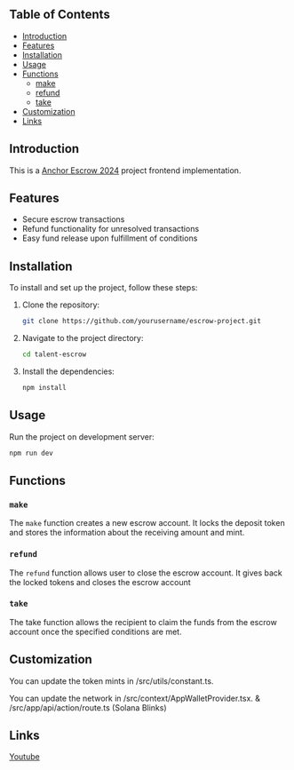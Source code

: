 ## Table of Contents

- [Introduction](#introduction)
- [Features](#features)
- [Installation](#installation)
- [Usage](#usage)
- [Functions](#functions)
  - [make](#make)
  - [refund](#refund)
  - [take](#take)
- [Customization](#customization)
- [Links](#links)

## Introduction

This is a [Anchor Escrow 2024](https://github.com/deanmlittle/anchor-escrow-2024) project frontend implementation.

## Features

- Secure escrow transactions
- Refund functionality for unresolved transactions
- Easy fund release upon fulfillment of conditions

## Installation

To install and set up the project, follow these steps:

1. Clone the repository:
    ```sh
    git clone https://github.com/yourusername/escrow-project.git
    ```

2. Navigate to the project directory:
    ```sh
    cd talent-escrow
    ```

3. Install the dependencies:
    ```sh
    npm install
    ```

## Usage

Run the project on development server:

```sh
npm run dev
```

## Functions

### `make`

The `make` function creates a new escrow account. It locks the deposit token and stores the information about the receiving amount and mint.

### `refund`

The `refund` function allows user to close the escrow account. It gives back the locked tokens and closes the escrow account

### `take`

The take function allows the recipient to claim the funds from the escrow account once the specified conditions are met.

## Customization

You can update the token mints in /src/utils/constant.ts.

You can update the network in /src/context/AppWalletProvider.tsx. & /src/app/api/action/route.ts (Solana Blinks)

## Links

[Youtube](https://www.youtube.com/watch?v=LQdiFE5jM_g)